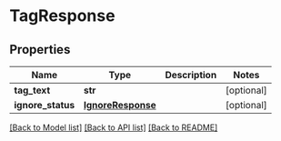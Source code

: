 # TagResponse

## Properties
Name | Type | Description | Notes
------------ | ------------- | ------------- | -------------
**tag_text** | **str** |  | [optional] 
**ignore_status** | [**IgnoreResponse**](IgnoreResponse.md) |  | [optional] 

[[Back to Model list]](../README.md#documentation-for-models) [[Back to API list]](../README.md#documentation-for-api-endpoints) [[Back to README]](../README.md)


